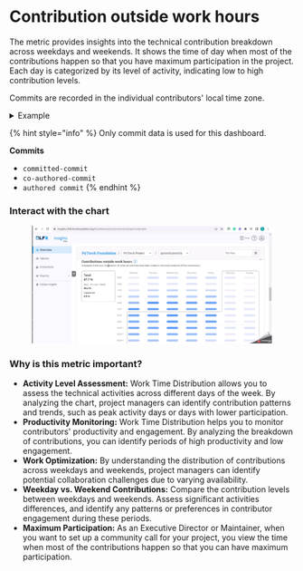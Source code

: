 # Contribution outside work hours

The metric provides insights into the technical contribution breakdown across weekdays and weekends. It shows the time of day when most of the contributions happen so that you have maximum participation in the project. Each day is categorized by its level of activity, indicating low to high contribution levels.

Commits are recorded in the individual contributors' local time zone.&#x20;

<details>

<summary>Example</summary>

Commits are recorded in the individual contributors' local time zone. For example, if a contribution in the IST timezone commits a code at 10.00 AM IST on a Wednesday, and a contributor in the EST timezone commits a code at 10.00 AM EST on the same Wednesday, the Work Time Distribution Chart will display the commits at 10.00 AM Wednesday.

</details>

{% hint style="info" %}
Only commit data is used for this dashboard.

**Commits**

* `committed-commit`
* `co-authored-commit`
* `authored commit`
{% endhint %}

### Interact with the chart

<figure><img src="../../../.gitbook/assets/work time distribution.gif" alt=""><figcaption></figcaption></figure>

### Why is this metric important?

* **Activity Level Assessment:** Work Time Distribution allows you to assess the technical activities across different days of the week. By analyzing the chart, project managers can identify contribution patterns and trends, such as peak activity days or days with lower participation.
* **Productivity Monitoring:** Work Time Distribution helps you to monitor contributors' productivity and engagement. By analyzing the breakdown of contributions, you can identify periods of high productivity and low engagement.
* **Work Optimization:** By understanding the distribution of contributions across weekdays and weekends, project managers can identify potential collaboration challenges due to varying availability.
* **Weekday vs. Weekend Contributions:** Compare the contribution levels between weekdays and weekends. Assess significant activities differences, and identify any patterns or preferences in contributor engagement during these periods.
* **Maximum Participation:** As an Executive Director or Maintainer, when you want to set up a community call for your project, you view the time when most of the contributions happen so that you can have maximum participation.



